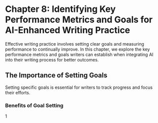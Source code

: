 Chapter 8: Identifying Key Performance Metrics and Goals for AI-Enhanced Writing Practice
=========================================================================================

Effective writing practice involves setting clear goals and measuring performance to continually improve. In this chapter, we explore the key performance metrics and goals writers can establish when integrating AI into their writing process for better outcomes.

The Importance of Setting Goals
-------------------------------

Setting specific goals is essential for writers to track progress and focus their efforts.

### Benefits of Goal Setting

1
